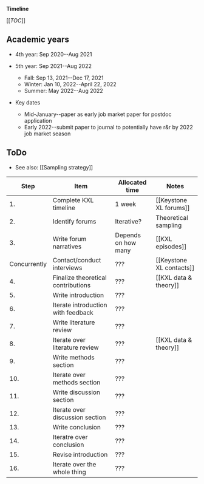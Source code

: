 **Timeline**

[[_TOC_]]

## Academic years
* 4th year: Sep 2020--Aug 2021

* 5th year: Sep 2021--Aug 2022
    * Fall: Sep 13, 2021--Dec 17, 2021
    * Winter: Jan 10, 2022--April 22, 2022
    * Summer: May 2022--Aug 2022
 
* Key dates
    * Mid-January--paper as early job market paper for postdoc application
    * Early 2022--submit paper to journal to potentially have r&r by 2022 job market season

## ToDo

* See also: [[Sampling strategy]]

Step            | Item                                  | Allocated time        | Notes
---             | ------                                | ---                   | ---
1.              | Complete KXL timeline                 | 1 week                | [[Keystone XL forums]]
2.              | Identify forums                       | Iterative?            | Theoretical sampling
3.              | Write forum narratives                | Depends on how many   | [[KXL episodes]]
Concurrently    | Contact/conduct interviews            | ???                   | [[Keystone XL contacts]]
4.              | Finalize theoretical contributions    | ???                   | [[KXL data & theory]]
5.              | Write introduction                    | ???                   |
6.              | Iterate introduction with feedback    | ???                   | 
7.              | Write literature review               | ???                   |
8.              | Iterate over literature review        | ???                   | [[KXL data & theory]]
9.              | Write methods section                 | ???                   |
10.             | Iterate over methods section          | ???                   |
11.             | Write discussion section              | ???                   |
12.             | Iterate over discussion section       | ???                   |
13.             | Write conclusion                      | ???                   | 
14.             | Iteratre over conclusion              | ???                   |
15.             | Revise introduction                   | ???                   |
16.             | Iterate over the whole thing          | ???                   |
